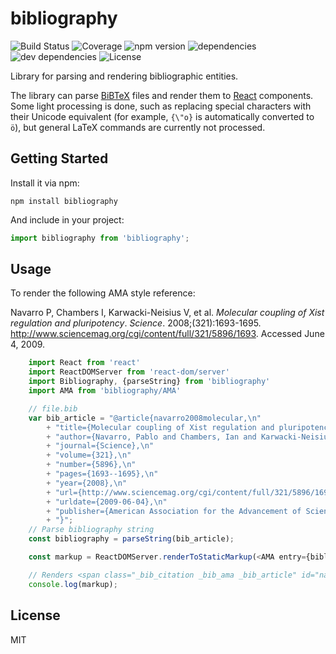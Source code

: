# bibliography

![Build Status](https://img.shields.io/travis/digitalheir/bibliography.svg)
![Coverage](https://img.shields.io/coveralls/digitalheir/bibliography.svg)
![npm version](https://img.shields.io/npm/v/bibliography.svg)
![dependencies](https://img.shields.io/david/digitalheir/bibliography.svg)
![dev dependencies](https://img.shields.io/david/dev/digitalheir/bibliography.svg)
![License](https://img.shields.io/npm/l/bibliography.svg)

Library for parsing and rendering bibliographic entities.

The library can parse [BiBTeX](http://www.bibtex.org/) files and render them to [React](https://facebook.github.io/react/) components.
Some light processing is done, such as replacing special characters with their Unicode equivalent (for example, `{\"o}`
is automatically converted to `ö`), but general LaTeX commands are currently not processed.

## Getting Started

Install it via npm:

```shell
npm install bibliography
```

And include in your project:

```javascript
import bibliography from 'bibliography';
```

## Usage
To render the following AMA style reference:

<span class="_bib_citation _bib_ama _bib_article" id="navarro2008molecular" itemscope="" itemtype="https://schema.org/CreativeWork"><span class="_bib_authors_wrapper"><span class="_bib_authors"><span itemprop="author" itemscope="" itemtype="https://schema.org/Person" class="_bib_author"><span itemprop="name"><span itemprop="familyName">Navarro</span> P</span></span>, <span itemprop="author" itemscope="" itemtype="https://schema.org/Person" class="_bib_author"><span itemprop="name"><span itemprop="familyName">Chambers</span> I</span></span>, <span itemprop="author" itemscope="" itemtype="https://schema.org/Person" class="_bib_author"><span itemprop="name"><span itemprop="familyName">Karwacki-Neisius</span> V</span></span>, et al</span>.</span> <span class="_bib_title_wrapper"><cite class="_bib_title" itemprop="name">Molecular coupling of Xist regulation and pluripotency</cite>.</span> <span class="_bib_journal"><span><cite itemscope="" itemtype="https://schema.org/Periodical" itemid="#_bib_journal_Science" class="_bib_journal"><span itemprop="name">Science</span></cite>.</span> <span itemprop="isPartOf" itemscope="" itemtype="http://schema.org/PublicationIssue"><span itemprop="datePublished" datetime="2008" class="_bib_year">2008</span>;(<span itemprop="isPartOf" itemscope="" itemtype="https://schema.org/PublicationVolume" class="_bib_volume"><span itemprop="volumeNumber">321</span><link itemprop="isPartOf" href="#_bib_journal_Science"/></span>):<span class="_bib_pages"><span itemprop="pageStart">1693</span>-<span itemprop="pageEnd">1695</span></span>.</span></span> <span class="_bib_url"><a itemprop="url" href="http://www.sciencemag.org/cgi/content/full/321/5896/1693">http://www.sciencemag.org/cgi/content/full/321/5896/1693</a>.</span> <span class="_bib_access_date">Accessed <span datetime="2009-06-04">June 4, 2009</span>.</span></span>

```js
    import React from 'react'
    import ReactDOMServer from 'react-dom/server'
    import Bibliography, {parseString} from 'bibliography'
    import AMA from 'bibliography/AMA'

    // file.bib
    var bib_article = "@article{navarro2008molecular,\n"
        + "title={Molecular coupling of Xist regulation and pluripotency},\n"
        + "author={Navarro, Pablo and Chambers, Ian and Karwacki-Neisius, Violetta and Chureau, Corinne and Morey, C{\'e}line and Rougeulle, Claire and Avner, Philip},\n"
        + "journal={Science},\n"
        + "volume={321},\n"
        + "number={5896},\n"
        + "pages={1693--1695},\n"
        + "year={2008},\n"
        + "url={http://www.sciencemag.org/cgi/content/full/321/5896/1693},\n"
        + "urldate={2009-06-04},\n"
        + "publisher={American Association for the Advancement of Science}\n"
        + "}";
    // Parse bibliography string
    const bibliography = parseString(bib_article);

    const markup = ReactDOMServer.renderToStaticMarkup(<AMA entry={bibliography.entries['navarro2008molecular']}/>);

    // Renders <span class="_bib_citation _bib_ama _bib_article" id="navarro2008molecular" itemscope="" itemtype="https://schema.org/CreativeWork"><span class="_bib_authors_wrapper"><span class="_bib_authors"><span itemprop="author" itemscope="" itemtype="https://schema.org/Person" class="_bib_author"><span itemprop="name"><span itemprop="familyName">Navarro</span> P</span></span>, <span itemprop="author" itemscope="" itemtype="https://schema.org/Person" class="_bib_author"><span itemprop="name"><span itemprop="familyName">Chambers</span> I</span></span>, <span itemprop="author" itemscope="" itemtype="https://schema.org/Person" class="_bib_author"><span itemprop="name"><span itemprop="familyName">Karwacki-Neisius</span> V</span></span>, et al</span>.</span> <span class="_bib_title_wrapper"><cite class="_bib_title" itemprop="name">Molecular coupling of Xist regulation and pluripotency</cite>.</span> <span class="_bib_journal"><span><cite itemscope="" itemtype="https://schema.org/Periodical" itemid="#_bib_journal_Science" class="_bib_journal"><span itemprop="name">Science</span></cite>.</span> <span itemprop="isPartOf" itemscope="" itemtype="http://schema.org/PublicationIssue"><span itemprop="datePublished" datetime="2008" class="_bib_year">2008</span>;(<span itemprop="isPartOf" itemscope="" itemtype="https://schema.org/PublicationVolume" class="_bib_volume"><span itemprop="volumeNumber">321</span><link itemprop="isPartOf" href="#_bib_journal_Science"/></span>):<span class="_bib_pages"><span itemprop="pageStart">1693</span>-<span itemprop="pageEnd">1695</span></span>.</span></span> <span class="_bib_url"><a itemprop="url" href="http://www.sciencemag.org/cgi/content/full/321/5896/1693">http://www.sciencemag.org/cgi/content/full/321/5896/1693</a>.</span> <span class="_bib_access_date">Accessed <span datetime="2009-06-04">June 4, 2009</span>.</span></span>
    console.log(markup);
```

## License
MIT
